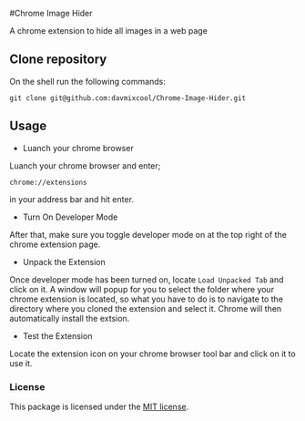 #Chrome Image Hider

A chrome extension to hide all images in a web page

## Clone repository

On the shell run the following commands:

`git clone git@github.com:davmixcool/Chrome-Image-Hider.git`


## Usage

- Luanch your chrome browser

Luanch your chrome browser and enter; 

`chrome://extensions`

in your address bar and hit enter.

- Turn On Developer Mode

After that, make sure you toggle developer mode on at the top right of the chrome extension page.

- Unpack the Extension

Once developer mode has been turned on, locate `Load Unpacked Tab` and click on it.
A window will popup for you to select the folder where your chrome extension is located, so what you have to do is to navigate to the directory where you cloned the extension and select it. Chrome will then automatically install the extsion.

- Test the Extension

Locate the extension icon on your chrome browser tool bar and click on it to use it.


### License

This package is licensed under the [MIT license](https://github.com/davmixcool/Chrome-Image-Hider/blob/master/LICENSE).
